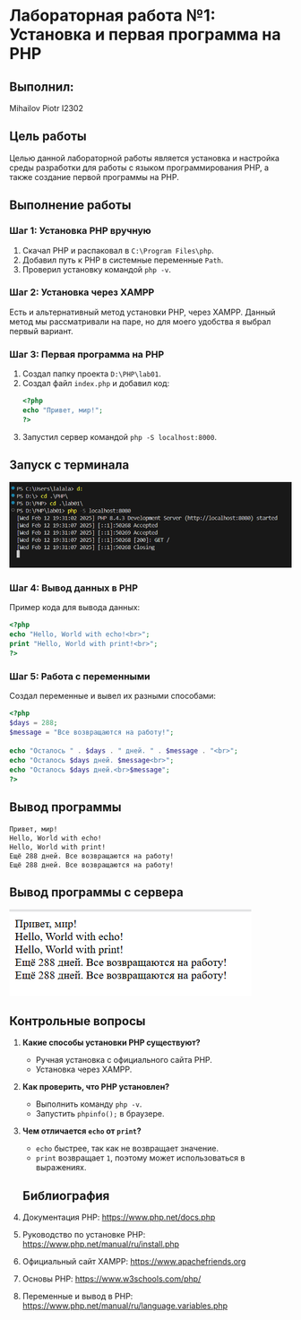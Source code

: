# Лабораторная работа №1: Установка и первая программа на PHP

## Выполнил:
Mihailov Piotr I2302

## Цель работы
Целью данной лабораторной работы является установка и настройка среды разработки для работы с языком программирования PHP, а также создание первой программы на PHP.

## Выполнение работы

### Шаг 1: Установка PHP вручную
1. Скачал PHP и распаковал в `C:\Program Files\php`.
2. Добавил путь к PHP в системные переменные `Path`.
3. Проверил установку командой `php -v`.

### Шаг 2: Установка через XAMPP
Есть и альтернативный метод установки PHP, через XAMPP. Данный метод мы рассматривали на паре, но для моего удобства я выбрал первый вариант.

### Шаг 3: Первая программа на PHP
1. Создал папку проекта `D:\PHP\lab01`.
2. Создал файл `index.php` и добавил код:
   ```php
   <?php
   echo "Привет, мир!";
   ?>
   ```
3. Запустил сервер командой `php -S localhost:8000`.
## Запуск с терминала
![Запуск терминала](images/terminal.png)

### Шаг 4: Вывод данных в PHP
Пример кода для вывода данных:
```php
<?php
echo "Hello, World with echo!<br>";
print "Hello, World with print!<br>";
?>
```

### Шаг 5: Работа с переменными
Создал переменные и вывел их разными способами:
```php
<?php
$days = 288;
$message = "Все возвращаются на работу!";

echo "Осталось " . $days . " дней. " . $message . "<br>";
echo "Осталось $days дней. $message<br>";
echo "Осталось $days дней.<br>$message";
?>
```
## Вывод программы
```
Привет, мир!
Hello, World with echo!
Hello, World with print!
Ещё 288 дней. Все возвращаются на работу!
Ещё 288 дней. Все возвращаются на работу!
```
## Вывод программы с сервера
![Вывод с сервера](images/server.png)



## Контрольные вопросы
1. **Какие способы установки PHP существуют?**
   - Ручная установка с официального сайта PHP.
   - Установка через XAMPP.
   

2. **Как проверить, что PHP установлен?**
   - Выполнить команду `php -v`.
   - Запустить  `phpinfo();` в браузере.

3. **Чем отличается `echo` от `print`?**
   - `echo` быстрее, так как не возвращает значение.
   - `print` возвращает `1`, поэтому может использоваться в выражениях.
   ## Библиография
1. Документация PHP: https://www.php.net/docs.php
2. Руководство по установке PHP: https://www.php.net/manual/ru/install.php
3. Официальный сайт XAMPP: https://www.apachefriends.org
4. Основы PHP: https://www.w3schools.com/php/
5. Переменные и вывод в PHP: https://www.php.net/manual/ru/language.variables.php
